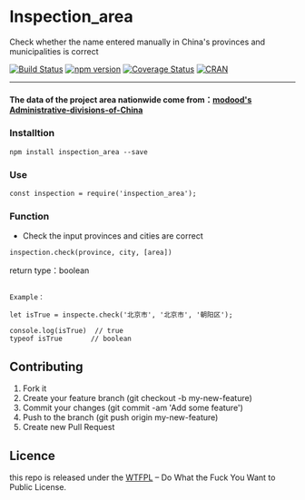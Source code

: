Inspection_area
====

Check whether the name entered manually in China's provinces and municipalities is correct


[![Build Status](https://travis-ci.org/liees/inspection_area.svg?branch=master)](https://travis-ci.org/liees/inspection_area)
[![npm version](https://badge.fury.io/js/inspection_area.svg)](https://badge.fury.io/js/inspection_area)
[![Coverage Status](https://coveralls.io/repos/github/nnliang/Inspection_area/badge.svg?branch=master)](https://coveralls.io/github/nnliang/Inspection_area?branch=master)
[![CRAN](https://img.shields.io/badge/license-Do%20What%20the%20Fuck%20You%20Want%20to%20Public%20License-green.svg)](https://github.com/liees/inspection_area/blob/master/LICENSE)
                
-----

#### The data of the project area nationwide come from：[modood's Administrative-divisions-of-China][2]


### Installtion
```
npm install inspection_area --save
```

### Use

```
const inspection = require('inspection_area');
```

### Function

- Check the input provinces and cities are correct

```
inspection.check(province, city, [area])
```

return type：boolean

```

Example：

let isTrue = inspecte.check('北京市', '北京市', '朝阳区');

console.log(isTrue)  // true
typeof isTrue       // boolean

```

[2]: https://github.com/modood/Administrative-divisions-of-China

## Contributing

1. Fork it
2. Create your feature branch (git checkout -b my-new-feature)
3. Commit your changes (git commit -am 'Add some feature')
4. Push to the branch (git push origin my-new-feature)
5. Create new Pull Request

## Licence

this repo is released under the [WTFPL](https://github.com/liees/inspection_area/blob/master/LICENSE) – Do What the Fuck You Want to Public License.
